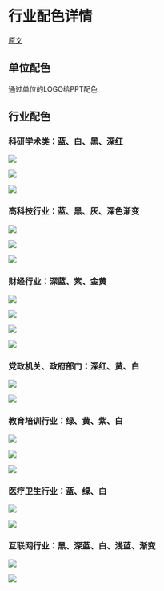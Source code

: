# 行业配色详情

[原文](https://zhuanlan.zhihu.com/p/93451127)

## 单位配色  

通过单位的LOGO给PPT配色  


## 行业配色

### 科研学术类：蓝、白、黑、深红

![](./assets/2020-03-22-08-52-50.png) 

![](./assets/2020-03-22-08-52-57.png) 

![](./assets/2020-03-22-08-53-04.png) 


### 高科技行业：蓝、黑、灰、深色渐变

![](./assets/2020-03-22-08-53-15.png) 

![](./assets/2020-03-22-08-53-22.png) 

![](./assets/2020-03-22-08-53-30.png)


### 财经行业：深蓝、紫、金黄

![](./assets/2020-03-22-08-53-48.png)

![](./assets/2020-03-22-08-53-55.png) 

![](./assets/2020-03-22-08-54-05.png) 

![](./assets/2020-03-22-08-54-17.png) 

### 党政机关、政府部门：深红、黄、白

![](./assets/2020-03-22-08-54-24.png) 

![](./assets/2020-03-22-08-54-30.png) 




### 教育培训行业：绿、黄、紫、白

![](./assets/2020-03-22-08-54-38.png) 

![](./assets/2020-03-22-08-54-44.png) 

![](./assets/2020-03-22-08-54-54.png)

### 医疗卫生行业：蓝、绿、白

![](./assets/2020-03-22-08-55-02.png) 

![](./assets/2020-03-22-08-55-09.png)



### 互联网行业：黑、深蓝、白、浅蓝、渐变

![](./assets/2020-03-22-08-55-17.png) 

![](./assets/2020-03-22-08-55-24.png) 
